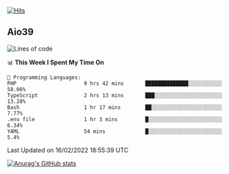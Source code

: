 [![Hits](https://hits.seeyoufarm.com/api/count/incr/badge.svg?url=https%3A%2F%2Fgithub.com%2Faio39&count_bg=%2339C5BB&title_bg=%23555555&icon=&icon_color=%23E7E7E7&title=hits&edge_flat=false)](https://hits.seeyoufarm.com)

## Aio39

<!--START_SECTION:waka-->
![Lines of code](https://img.shields.io/badge/From%20Hello%20World%20I%27ve%20Written-1%20Million%20lines%20of%20code-blue)

📊 **This Week I Spent My Time On** 

```text
💬 Programming Languages: 
PHP                      9 hrs 42 mins       ██████████████░░░░░░░░░░░   58.06% 
TypeScript               2 hrs 13 mins       ███░░░░░░░░░░░░░░░░░░░░░░   13.28% 
Bash                     1 hr 17 mins        ██░░░░░░░░░░░░░░░░░░░░░░░   7.77% 
.env file                1 hr 3 mins         █░░░░░░░░░░░░░░░░░░░░░░░░   6.34% 
YAML                     54 mins             █░░░░░░░░░░░░░░░░░░░░░░░░   5.4%

```


 Last Updated on 16/02/2022 18:55:39 UTC
<!--END_SECTION:waka-->
[![Anurag's GitHub stats](https://github-readme-stats.vercel.app/api?username=aio39)](https://github.com/anuraghazra/github-readme-stats)

<!--
**aio39/aio39** is a ✨ _special_ ✨ repository because its `README.md` (this file) appears on your GitHub profile.

Here are some ideas to get you started:

- 🔭 I’m currently working on ...
- 🌱 I’m currently learning ...
- 👯 I’m looking to collaborate on ...
- 🤔 I’m looking for help with ...
- 💬 Ask me about ...
- 📫 How to reach me: ...
- 😄 Pronouns: ...
- ⚡ Fun fact: ...
-->
